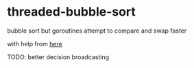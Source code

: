 # threaded-bubble-sort

bubble sort but goroutines attempt to compare and swap faster

with help from [here](https://medium.com/@gurani.udit93/unlocking-concurrency-in-go-mastering-the-barrier-pattern-665e77a7f7d1)

TODO: better decision broadcasting
